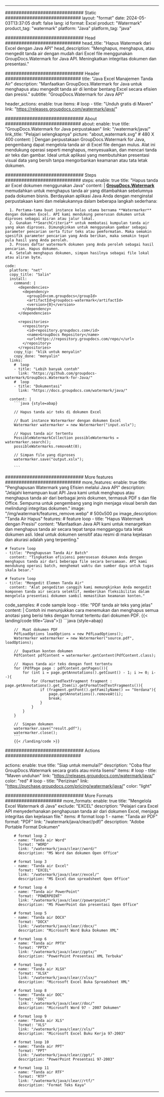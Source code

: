 
---
############################# Static ############################
layout: "format"
date:  2024-05-03T13:37:05
draft: false
lang: id
format: Excel
product: "Watermark"
product_tag: "watermark"
platform: "Java"
platform_tag: "java"

############################# Head ############################
head_title: "Hapus Watermark dari Excel dengan Java API"
head_description: "Menghapus, menghapus, atau mengedit tanda air dengan mudah dari Excel file menggunakan GroupDocs.Watermark for Java API. Meningkatkan integritas dokumen dan presentasi."

############################# Header ############################
title: "Java Excel Manajemen Tanda Air" 
description: "Manfaatkan GroupDocs.Watermark for Java untuk menghapus atau mengedit tanda air di lembar bentang Excel secara efisien dan presisi."
subtitle: "GroupDocs.Watermark for Java API" 

header_actions:
  enable: true
  items:
    #  loop
    - title: "Unduh gratis di Maven"
      link: "https://releases.groupdocs.com/watermark/java/"
      
############################# About ############################
about:
    enable: true
    title: "GroupDocs.Watermark for Java perpustakaan"
    link: "/watermark/java/"
    link_title: "Pelajari selengkapnya"
    picture: "about_watermark.svg" # 480 X 400
    content: |
       Dengan perpustakaan GroupDocs.Watermark for Java, pengembang dapat mengelola tanda air di Excel file dengan mulus. Alat ini mendukung operasi seperti menghapus, menyesuaikan, dan mencari tanda air teks dan gambar. Ideal untuk aplikasi yang membutuhkan presentasi visual data yang bersih tanpa mengorbankan keamanan atau tata letak dokumen.

############################# Steps ############################
steps:
    enable: true
    title: "Hapus tanda air Excel dokumen menggunakan Java"
    content: |
      **[GroupDocs.Watermark](https://products.groupdocs.com/watermark/java/)** memudahkan untuk menghapus tanda air yang ditambahkan sebelumnya pada dokumen bisnis. Berdayakan aplikasi Java Anda dengan menginstal perpustakaan kami dan melakukannya dalam beberapa langkah sederhana:
      
      1. Pertama-tama buat instance kelas utama bernama **Watermarker** dengan dokumen Excel. API kami mendukung penerusan dokumen untuk diproses sebagai aliran atau jalur lokal.
      2. Gunakan **SearchCriteria** untuk membatasi kumpulan tanda air yang akan diproses. Dimungkinkan untuk menggunakan gambar sebagai parameter pencarian serta fitur teks atau pemformatan. Maka semakin spesifik parameter pencarian yang Anda berikan, maka semakin tepat pula hasil yang Anda peroleh.
      3. Proses daftar watermark dokumen yang Anda peroleh sebagai hasil pencarian. Hapus dokumen.
      4. Setelah menghapus dokumen, simpan hasilnya sebagai file lokal atau aliran byte.
   
    code:
      platform: "net"
      copy_title: "Salin"
      install:
        command: |
          <dependencies>
            <dependency>
              <groupId>com.groupdocs</groupId>
              <artifactId>groupdocs-watermark</artifactId>
              <version>{0}</version>
            </dependency>
          </dependencies>

          <repositories>
            <repository>
              <id>repository.groupdocs.com</id>
              <name>GroupDocs Repository</name>
              <url>https://repository.groupdocs.com/repo/</url>
            </repository>
          </repositories>
        copy_tip: "klik untuk menyalin"
        copy_done: "menyalin"
      links:
        #  loop
        - title: "Lebih banyak contoh"
          link: "https://github.com/groupdocs-watermark/GroupDocs.Watermark-for-Java/"
        #  loop
        - title: "Dokumentasi"
          link: "https://docs.groupdocs.com/watermark/java/"
          
      content: |
        ```java {style=abap}

        // Hapus tanda air teks di dokumen Excel

        // Buat instance Watermarker dengan dokumen Excel
        Watermarker watermarker = new Watermarker("input.xslx");
        
        // Hapus tanda air tertentu
        PossibleWatermarkCollection possibleWatermarks = watermarker.search();
        possibleWatermarks.removeAt(0);

        // Simpan file yang diproses
        watermarker.save("output.xslx");
        
        ```    
        
############################# More features ############################
more_features:
  enable: true
  title: "Penghapusan Watermark yang Efisien melalui Java API"
  description: "Jelajahi kemampuan kuat API Java kami untuk menghapus atau menghapus tanda air dari berbagai jenis dokumen, termasuk PDF s dan file Office. Sempurna untuk pengembang yang ingin menjaga visual bersih dan melindungi integritas dokumen."
  image: "/img/watermark/features_remove.webp" # 500x500 px
  image_description: "Tanda Air Hapus"
  features:
    # feature loop
    - title: "Hapus Watermark dengan Presisi"
      content: "Manfaatkan Java API kami untuk menargetkan dan menghapus tanda air secara tepat tanpa mengganggu tata letak dokumen asli. Ideal untuk dokumen sensitif atau resmi di mana kejelasan dan akurasi adalah yang terpenting."

    # feature loop
    - title: "Penghapusan Tanda Air Batch"
      content: "Tingkatkan efisiensi pemrosesan dokumen Anda dengan menghapus tanda air dari beberapa file secara bersamaan. API kami mendukung operasi batch, menghemat waktu dan sumber daya untuk tugas skala besar."

    # feature loop
    - title: "Mengedit Elemen Tanda Air"
      content: "Alat pengeditan canggih kami memungkinkan Anda mengedit komponen tanda air secara selektif, memberikan fleksibilitas dalam mengelola presentasi dokumen sambil memastikan keamanan konten."
      
  code_samples:
    # code sample loop
    - title: "PDF tanda air teks yang jelas"
      content: |
        Contoh ini menunjukkan cara menemukan dan menghapus semua anotasi yang berisi teks dengan format tertentu dari dokumen PDF.
        {{< landing/code title="Java">}}
        ```java {style=abap}
        
        //  Muat dokumen PDF
        PdfLoadOptions loadOptions = new PdfLoadOptions();
        Watermarker watermarker = new Watermarker("source.pdf", loadOptions);

        //  Dapatkan konten dokumen
        PdfContent pdfContent = watermarker.getContent(PdfContent.class);

        //  Hapus tanda air teks dengan font tertentu
        for (PdfPage page : pdfContent.getPages()){
            for (int i = page.getAnnotations().getCount() - 1; i >= 0; i--){
                for (FormattedTextFragment fragment : page.getAnnotations().get_Item(i).getFormattedTextFragments()){
                    if (fragment.getFont().getFamilyName() == "Verdana"){
                        page.getAnnotations().removeAt(i);
                        break;
                    }
                }
            }
        }

        //  Simpan dokumen
        watermarker.save("result.pdf");
        watermarker.close();
        ```
        {{< /landing/code >}}


############################# Actions ############################

actions:
  enable: true
  title: "Siap untuk memulai?"
  description: "Coba fitur GroupDocs.Watermark secara gratis atau minta lisensi"
  items:
    #  loop
    - title: "Maven unduhan"
      link: "https://releases.groupdocs.com/watermark/java/"
      color: "red"
        #  loop
    - title: "Perizinan"
      link: "https://purchase.groupdocs.com/pricing/watermark/java/"
      color: "light"


############################# More Formats #####################
more_formats:
    enable: true
    title: "Mengelola Excel Watermark di Java"
    exclude: "EXCEL"
    description: "Pelajari cara Excel API menyederhanakan penghapusan tanda air dari dokumen Excel, menjaga integritas dan kejelasan file."
    items: 
        # format loop 1
        - name: "Tanda air PDF"
          format: "PDF"
          link: "/watermark/java/clear//pdf/"
          description: "Adobe Portable Format Dokumen"

        # format loop 2
        - name: "Tanda air Word"
          format: "WORD"
          link: "/watermark/java/clear//word/"
          description: "MS Word dan dokumen Open Office"
          
        # format loop 3
        - name: "Tanda air Excel"
          format: "EXCEL"
          link: "/watermark/java/clear//excel/"
          description: "MS Excel dan spreadsheet Open Office"

        # format loop 4
        - name: "Tanda air PowerPoint"
          format: "POWERPOINT"
          link: "/watermark/java/clear//powerpoint/"
          description: "MS PowerPoint dan presentasi Open Office"

        # format loop 5
        - name: "Tanda air DOCX"
          format: "DOCX"
          link: "/watermark/java/clear//docx/"
          description: "Microsoft Word Buka Dokumen XML"
          
        # format loop 6
        - name: "Tanda air PPTX"
          format: "PPTX"
          link: "/watermark/java/clear//pptx/"
          description: "PowerPoint Presentasi XML Terbuka"
          
        # format loop 7
        - name: "Tanda air XLSX"
          format: "XLSX"
          link: "/watermark/java/clear//xlsx/"
          description: "Microsoft Excel Buka Spreadsheet XML"

        # format loop 8
        - name: "Tanda air DOC"
          format: "DOC"
          link: "/watermark/java/clear//doc/"
          description: "Microsoft Word 97 - 2007 Dokumen"

        # format loop 9
        - name: "Tanda air XLS"
          format: "XLS"
          link: "/watermark/java/clear//xls/"
          description: "Microsoft Excel Buku Kerja 97-2003"

        # format loop 10
        - name: "Tanda air PPT"
          format: "PPT"
          link: "/watermark/java/clear//ppt/"
          description: "PowerPoint Presentasi 97-2003"

        # format loop 11
        - name: "Tanda air RTF"
          format: "RTF"
          link: "/watermark/java/clear//rtf/"
          description: "Format Teks Kaya"

---